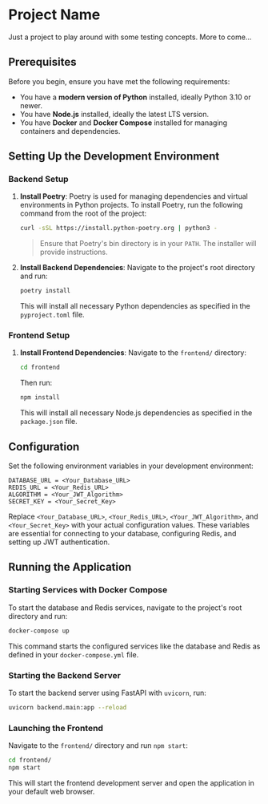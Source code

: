 
# Project Name

Just a project to play around with some testing concepts. More to come...

## Prerequisites

Before you begin, ensure you have met the following requirements:
- You have a **modern version of Python** installed, ideally Python 3.10 or newer.
- You have **Node.js** installed, ideally the latest LTS version.
- You have **Docker** and **Docker Compose** installed for managing containers and dependencies.

## Setting Up the Development Environment

### Backend Setup

1. **Install Poetry**:
   Poetry is used for managing dependencies and virtual environments in Python projects. To install Poetry, run the following command from the root of the project:

   ```bash
   curl -sSL https://install.python-poetry.org | python3 -
   ```

   > Ensure that Poetry's bin directory is in your `PATH`. The installer will provide instructions.

2. **Install Backend Dependencies**:
   Navigate to the project's root directory and run:

   ```bash
   poetry install
   ```

   This will install all necessary Python dependencies as specified in the `pyproject.toml` file.

### Frontend Setup

1. **Install Frontend Dependencies**:
   Navigate to the `frontend/` directory:

   ```bash
   cd frontend
   ```

   Then run:

   ```bash
   npm install
   ```

   This will install all necessary Node.js dependencies as specified in the `package.json` file.

## Configuration

Set the following environment variables in your development environment:

```plaintext
DATABASE_URL = <Your_Database_URL>
REDIS_URL = <Your_Redis_URL>
ALGORITHM = <Your_JWT_Algorithm>
SECRET_KEY = <Your_Secret_Key>
```

Replace `<Your_Database_URL>`, `<Your_Redis_URL>`, `<Your_JWT_Algorithm>`, and `<Your_Secret_Key>` with your actual configuration values. These variables are essential for connecting to your database, configuring Redis, and setting up JWT authentication.

## Running the Application

### Starting Services with Docker Compose

To start the database and Redis services, navigate to the project's root directory and run:

```bash
docker-compose up
```

This command starts the configured services like the database and Redis as defined in your `docker-compose.yml` file.

### Starting the Backend Server

To start the backend server using FastAPI with `uvicorn`, run:

```bash
uvicorn backend.main:app --reload
```

### Launching the Frontend

Navigate to the `frontend/` directory and run `npm start`:

```bash
cd frontend/
npm start
```

This will start the frontend development server and open the application in your default web browser.
